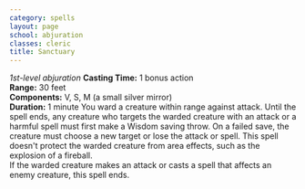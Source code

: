 ```yaml
---
category: spells
layout: page
school: abjuration
classes: cleric
title: Sanctuary 
---
```

_1st-level abjuration_ 
**Casting Time:** 1 bonus action    
**Range:** 30 feet    
**Components:** V, S, M (a small silver mirror)    
**Duration:** 1 minute 
You ward a creature within range against attack. Until the spell ends, any creature who targets the warded creature with an attack or a harmful spell must first make a Wisdom saving throw. On a failed save, the creature must choose a new target or lose the attack or spell. This spell doesn't protect the warded creature from area effects, such as the explosion of a fireball.    
If the warded creature makes an attack or casts a spell that affects an enemy creature, this spell ends. 
